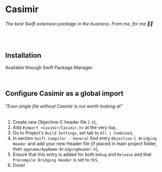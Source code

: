 # Casimir
###### The best Swift extension package in the business. From me, for me 🤷‍♀️
</br>

## Installation

Available through Swift Package Manager.

</br>

## Configure Casimir as a global import
###### _"Even single file without Casimir is not worth looking at"_

1. Create new Objective-C header file (`.h`),
2. Add `#import <Casimir/Casimir.h>` at the very top,
3. Go to Project's `Build Settings`, set tab to `All | Combined`,
4. In section `Swift Compiler - General` find entry `Objective-C Bridging Header` and add your new Header file (if placed in main project folder, then `appname/AppName-BridgingHeader.h`),
5. Ensure that this entry is added for both `Debug` and `Release` and that `Precompile Bridging Header` is set to `YES`,
6. Done!
